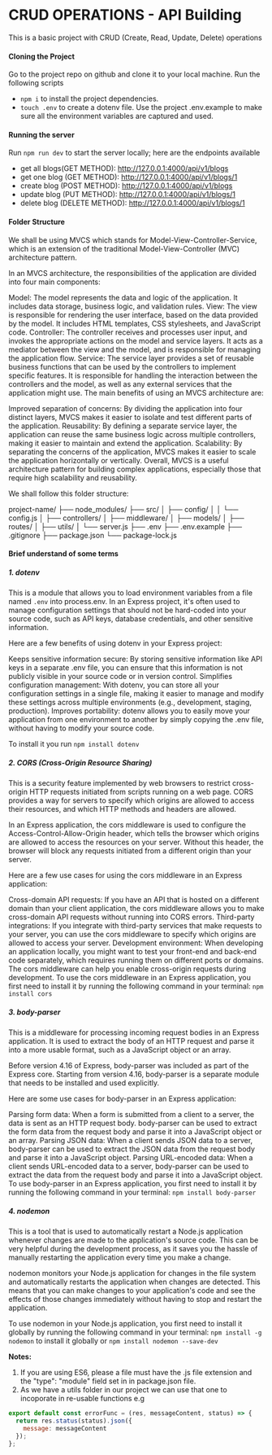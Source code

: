 # CRUD OPERATIONS - API Building

This is a basic project with CRUD (Create, Read, Update, Delete) operations

#### Cloning the Project

Go to the project repo on github and clone it to your local machine. Run the following scripts

- `npm i` to install the project dependencies.
- `touch .env` to create a dotenv file. Use the project .env.example to make sure all the environment variables are captured and used.

#### Running the server

Run `npm run dev` to start the server locally;
here are the endpoints available

- get all blogs(GET METHOD): http://127.0.0.1:4000/api/v1/blogs
- get one blog (GET METHOD): http://127.0.0.1:4000/api/v1/blogs/1
- create blog (POST METHOD): http://127.0.0.1:4000/api/v1/blogs
- update blog (PUT METHOD): http://127.0.0.1:4000/api/v1/blogs/1
- delete blog (DELETE METHOD): http://127.0.0.1:4000/api/v1/blogs/1

#### Folder Structure

We shall be using MVCS which stands for Model-View-Controller-Service, which is an extension of the traditional Model-View-Controller (MVC) architecture pattern.

In an MVCS architecture, the responsibilities of the application are divided into four main components:

Model: The model represents the data and logic of the application. It includes data storage, business logic, and validation rules.
View: The view is responsible for rendering the user interface, based on the data provided by the model. It includes HTML templates, CSS stylesheets, and JavaScript code.
Controller: The controller receives and processes user input, and invokes the appropriate actions on the model and service layers. It acts as a mediator between the view and the model, and is responsible for managing the application flow.
Service: The service layer provides a set of reusable business functions that can be used by the controllers to implement specific features. It is responsible for handling the interaction between the controllers and the model, as well as any external services that the application might use.
The main benefits of using an MVCS architecture are:

Improved separation of concerns: By dividing the application into four distinct layers, MVCS makes it easier to isolate and test different parts of the application.
Reusability: By defining a separate service layer, the application can reuse the same business logic across multiple controllers, making it easier to maintain and extend the application.
Scalability: By separating the concerns of the application, MVCS makes it easier to scale the application horizontally or vertically.
Overall, MVCS is a useful architecture pattern for building complex applications, especially those that require high scalability and reusability.

We shall follow this folder structure:

project-name/
├── node_modules/
├── src/
│ ├── config/
│ │ └── config.js
│ ├── controllers/
│ ├── middleware/
│ ├── models/
│ ├── routes/
│ ├── utils/
│ └── server.js
├── .env
├── .env.example
├── .gitignore
├── package.json
└── package-lock.js

#### Brief understand of some terms

##### 1. dotenv

This is a module that allows you to load environment variables from a file named `.env` into process.env. In an Express project, it's often used to manage configuration settings that should not be hard-coded into your source code, such as API keys, database credentials, and other sensitive information.

Here are a few benefits of using dotenv in your Express project:

Keeps sensitive information secure: By storing sensitive information like API keys in a separate .env file, you can ensure that this information is not publicly visible in your source code or in version control.
Simplifies configuration management: With dotenv, you can store all your configuration settings in a single file, making it easier to manage and modify these settings across multiple environments (e.g., development, staging, production).
Improves portability: dotenv allows you to easily move your application from one environment to another by simply copying the .env file, without having to modify your source code.

To install it you run `npm install dotenv`

##### 2. CORS (Cross-Origin Resource Sharing)

This is a security feature implemented by web browsers to restrict cross-origin HTTP requests initiated from scripts running on a web page. CORS provides a way for servers to specify which origins are allowed to access their resources, and which HTTP methods and headers are allowed.

In an Express application, the cors middleware is used to configure the Access-Control-Allow-Origin header, which tells the browser which origins are allowed to access the resources on your server. Without this header, the browser will block any requests initiated from a different origin than your server.

Here are a few use cases for using the cors middleware in an Express application:

Cross-domain API requests: If you have an API that is hosted on a different domain than your client application, the cors middleware allows you to make cross-domain API requests without running into CORS errors.
Third-party integrations: If you integrate with third-party services that make requests to your server, you can use the cors middleware to specify which origins are allowed to access your server.
Development environment: When developing an application locally, you might want to test your front-end and back-end code separately, which requires running them on different ports or domains. The cors middleware can help you enable cross-origin requests during development.
To use the cors middleware in an Express application, you first need to install it by running the following command in your terminal: `npm install cors`

##### 3. body-parser

This is a middleware for processing incoming request bodies in an Express application. It is used to extract the body of an HTTP request and parse it into a more usable format, such as a JavaScript object or an array.

Before version 4.16 of Express, body-parser was included as part of the Express core. Starting from version 4.16, body-parser is a separate module that needs to be installed and used explicitly.

Here are some use cases for body-parser in an Express application:

Parsing form data: When a form is submitted from a client to a server, the data is sent as an HTTP request body. body-parser can be used to extract the form data from the request body and parse it into a JavaScript object or an array.
Parsing JSON data: When a client sends JSON data to a server, body-parser can be used to extract the JSON data from the request body and parse it into a JavaScript object.
Parsing URL-encoded data: When a client sends URL-encoded data to a server, body-parser can be used to extract the data from the request body and parse it into a JavaScript object.
To use body-parser in an Express application, you first need to install it by running the following command in your terminal: `npm install body-parser`

##### 4. nodemon

This is a tool that is used to automatically restart a Node.js application whenever changes are made to the application's source code. This can be very helpful during the development process, as it saves you the hassle of manually restarting the application every time you make a change.

nodemon monitors your Node.js application for changes in the file system and automatically restarts the application when changes are detected. This means that you can make changes to your application's code and see the effects of those changes immediately without having to stop and restart the application.

To use nodemon in your Node.js application, you first need to install it globally by running the following command in your terminal: `npm install -g nodemon` to install it globally or `npm install nodemon --save-dev`

**Notes:**

1. If you are using ES6, please a file must have the .js file extension and the "type": "module" field set in in package.json file.
2. As we have a utils folder in our project we can use that one to incoporate in re-usable functions e.g

```javascript
export default const errorFunc = (res, messageContent, status) => {
  return res.status(status).json({
    message: messageContent
  });
};
```
